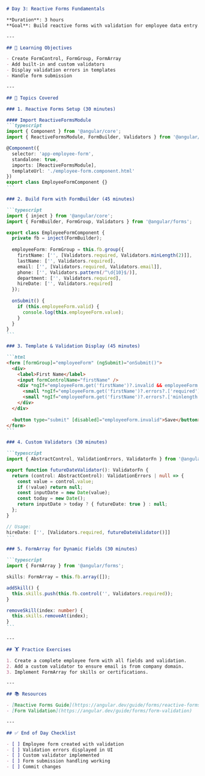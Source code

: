 ````markdown
# Day 3: Reactive Forms Fundamentals

**Duration**: 3 hours  
**Goal**: Build reactive forms with validation for employee data entry.

---

## 🎯 Learning Objectives

- Create FormControl, FormGroup, FormArray
- Add built-in and custom validators
- Display validation errors in templates
- Handle form submission

---

## 📝 Topics Covered

### 1. Reactive Forms Setup (30 minutes)

#### Import ReactiveFormsModule
```typescript
import { Component } from '@angular/core';
import { ReactiveFormsModule, FormBuilder, Validators } from '@angular/forms';

@Component({
  selector: 'app-employee-form',
  standalone: true,
  imports: [ReactiveFormsModule],
  templateUrl: './employee-form.component.html'
})
export class EmployeeFormComponent {}
```

### 2. Build Form with FormBuilder (45 minutes)

```typescript
import { inject } from '@angular/core';
import { FormBuilder, FormGroup, Validators } from '@angular/forms';

export class EmployeeFormComponent {
  private fb = inject(FormBuilder);
  
  employeeForm: FormGroup = this.fb.group({
    firstName: ['', [Validators.required, Validators.minLength(2)]],
    lastName: ['', Validators.required],
    email: ['', [Validators.required, Validators.email]],
    phone: ['', Validators.pattern(/^\d{10}$/)],
    department: ['', Validators.required],
    hireDate: ['', Validators.required]
  });
  
  onSubmit() {
    if (this.employeeForm.valid) {
      console.log(this.employeeForm.value);
    }
  }
}
```

### 3. Template & Validation Display (45 minutes)

```html
<form [formGroup]="employeeForm" (ngSubmit)="onSubmit()">
  <div>
    <label>First Name</label>
    <input formControlName="firstName" />
    <div *ngIf="employeeForm.get('firstName')?.invalid && employeeForm.get('firstName')?.touched">
      <small *ngIf="employeeForm.get('firstName')?.errors?.['required']">Required</small>
      <small *ngIf="employeeForm.get('firstName')?.errors?.['minlength']">Min 2 chars</small>
    </div>
  </div>
  
  <button type="submit" [disabled]="employeeForm.invalid">Save</button>
</form>
```

### 4. Custom Validators (30 minutes)

```typescript
import { AbstractControl, ValidationErrors, ValidatorFn } from '@angular/forms';

export function futureDateValidator(): ValidatorFn {
  return (control: AbstractControl): ValidationErrors | null => {
    const value = control.value;
    if (!value) return null;
    const inputDate = new Date(value);
    const today = new Date();
    return inputDate > today ? { futureDate: true } : null;
  };
}

// Usage:
hireDate: ['', [Validators.required, futureDateValidator()]]
```

### 5. FormArray for Dynamic Fields (30 minutes)

```typescript
import { FormArray } from '@angular/forms';

skills: FormArray = this.fb.array([]);

addSkill() {
  this.skills.push(this.fb.control('', Validators.required));
}

removeSkill(index: number) {
  this.skills.removeAt(index);
}
```

---

## 🏋️ Practice Exercises

1. Create a complete employee form with all fields and validation.
2. Add a custom validator to ensure email is from company domain.
3. Implement FormArray for skills or certifications.

---

## 📚 Resources

- [Reactive Forms Guide](https://angular.dev/guide/forms/reactive-forms)
- [Form Validation](https://angular.dev/guide/forms/form-validation)

---

## ✅ End of Day Checklist

- [ ] Employee form created with validation
- [ ] Validation errors displayed in UI
- [ ] Custom validator implemented
- [ ] Form submission handling working
- [ ] Commit changes

````